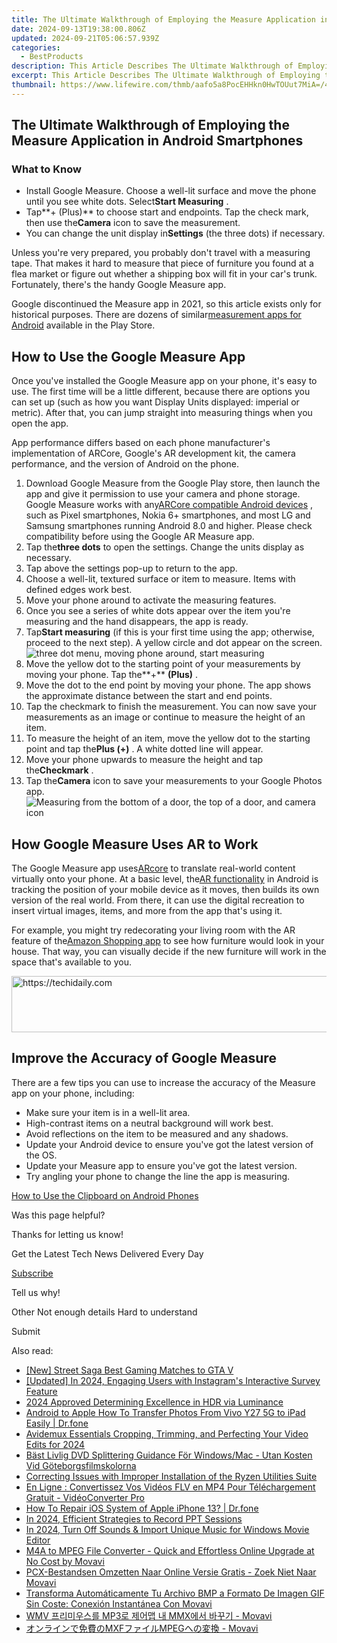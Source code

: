 ```yaml
---
title: The Ultimate Walkthrough of Employing the Measure Application in Android Smartphones
date: 2024-09-13T19:38:00.806Z
updated: 2024-09-21T05:06:57.939Z
categories:
  - BestProducts
description: This Article Describes The Ultimate Walkthrough of Employing the Measure Application in Android Smartphones
excerpt: This Article Describes The Ultimate Walkthrough of Employing the Measure Application in Android Smartphones
thumbnail: https://www.lifewire.com/thmb/aafo5a8PocEHHkn0HwTOUut7MiA=/400x300/filters:no_upscale():max_bytes(150000):strip_icc():format(webp)/MeasureApp-Android-4771692-d81f971c4dc14557a408dc6027bf9d93.jpg
---
```


## The Ultimate Walkthrough of Employing the Measure Application in Android Smartphones
### What to Know

* Install Google Measure. Choose a well-lit surface and move the phone until you see white dots. Select**Start Measuring** .
* Tap**\+ (Plus)** to choose start and endpoints. Tap the check mark, then use the**Camera** icon to save the measurement.
* You can change the unit display in**Settings** (the three dots) if necessary.

 Unless you're very prepared, you probably don't travel with a measuring tape. That makes it hard to measure that piece of furniture you found at a flea market or figure out whether a shipping box will fit in your car's trunk. Fortunately, there's the handy Google Measure app.

 Google discontinued the Measure app in 2021, so this article exists only for historical purposes. There are dozens of similar[measurement apps for Android](https://www.lifewire.com/best-measurement-apps-for-android-4770629) available in the Play Store.

## How to Use the Google Measure App

 Once you've installed the Google Measure app on your phone, it's easy to use. The first time will be a little different, because there are options you can set up (such as how you want Display Units displayed: imperial or metric). After that, you can jump straight into measuring things when you open the app.

 App performance differs based on each phone manufacturer's implementation of ARCore, Google's AR development kit, the camera performance, and the version of Android on the phone.

1. Download Google Measure from the Google Play store, then launch the app and give it permission to use your camera and phone storage.  
 Google Measure works with any[ARCore compatible Android devices](https://developers.google.com/ar/discover/supported-devices#android%5Fplay) , such as Pixel smartphones, Nokia 6+ smartphones, and most LG and Samsung smartphones running Android 8.0 and higher. Please check compatibility before using the Google AR Measure app.
2. Tap the**three dots** to open the settings. Change the units display as necessary.
3. Tap above the settings pop-up to return to the app.
4. Choose a well-lit, textured surface or item to measure. Items with defined edges work best.
5. Move your phone around to activate the measuring features.
6. Once you see a series of white dots appear over the item you're measuring and the hand disappears, the app is ready.
7. Tap**Start measuring** (if this is your first time using the app; otherwise, proceed to the next step). A yellow circle and dot appear on the screen.  
![three dot menu, moving phone around, start measuring](https://www.lifewire.com/thmb/r-aSe4yRYS4qsDwVX4AByDreQ5M=/1500x0/filters:no_upscale():max_bytes(150000):strip_icc():format(webp)/001_how-to-use-google-measure-on-android-4771692-9de5f34491064011a7b03d8483001400.jpg)
8. Move the yellow dot to the starting point of your measurements by moving your phone. Tap the**+** **(Plus)** .
9. Move the dot to the end point by moving your phone. The app shows the approximate distance between the start and end points.
10. Tap the checkmark to finish the measurement. You can now save your measurements as an image or continue to measure the height of an item.
11. To measure the height of an item, move the yellow dot to the starting point and tap the**Plus (+)** . A white dotted line will appear.
12. Move your phone upwards to measure the height and tap the**Checkmark** .
13. Tap the**Camera** icon to save your measurements to your Google Photos app.  
![Measuring from the bottom of a door, the top of a door, and camera icon](https://www.lifewire.com/thmb/HYHSDqq0c_PApPjGs96NgjM2JJM=/1500x0/filters:no_upscale():max_bytes(150000):strip_icc():format(webp)/002_how-to-use-google-measure-on-android-4771692-47f3152c24d94b3481dc310d9d7455fc.jpg)

## How Google Measure Uses AR to Work

 The Google Measure app uses[ARcore](https://developers.google.com/ar) to translate real-world content virtually onto your phone. At a basic level, the[AR functionality](https://www.lifewire.com/applications-of-augmented-reality-2495561) in Android is tracking the position of your mobile device as it moves, then builds its own version of the real world. From there, it can use the digital recreation to insert virtual images, items, and more from the app that's using it.

 For example, you might try redecorating your living room with the AR feature of the[Amazon Shopping app](https://play.google.com/store/apps/details?id=com.amazon.mShop.android.shopping) to see how furniture would look in your house. That way, you can visually decide if the new furniture will work in the space that's available to you.  

<!-- affiliate ads begin -->
<a href="https://appsumo.8odi.net/c/5597632/2105870/7443" target="_top" id="2105870">
  <img src="//a.impactradius-go.com/display-ad/7443-2105870" border="0" alt="https://techidaily.com" width="728" height="90"/>
</a>
<img height="0" width="0" src="https://appsumo.8odi.net/i/5597632/2105870/7443" style="position:absolute;visibility:hidden;" border="0" />
<!-- affiliate ads end -->

## Improve the Accuracy of Google Measure

 There are a few tips you can use to increase the accuracy of the Measure app on your phone, including:

* Make sure your item is in a well-lit area.
* High-contrast items on a neutral background will work best.
* Avoid reflections on the item to be measured and any shadows.
* Update your Android device to ensure you've got the latest version of the OS.
* Update your Measure app to ensure you've got the latest version.
* Try angling your phone to change the line the app is measuring.

[How to Use the Clipboard on Android Phones](https://www.lifewire.com/using-the-clipboard-on-android-phones-4766586)

Was this page helpful?

Thanks for letting us know!

 Get the Latest Tech News Delivered Every Day

[Subscribe](https://www.lifewire.com/#)

Tell us why!

 Other  Not enough details  Hard to understand

 Submit

<ins class="adsbygoogle"
     style="display:block"
     data-ad-format="autorelaxed"
     data-ad-client="ca-pub-7571918770474297"
     data-ad-slot="1223367746"></ins>

<ins class="adsbygoogle"
     style="display:block"
     data-ad-client="ca-pub-7571918770474297"
     data-ad-slot="8358498916"
     data-ad-format="auto"
     data-full-width-responsive="true"></ins>

<span class="atpl-alsoreadstyle">Also read:</span>
<div><ul>
<li><a href="https://remote-screen-capture.techidaily.com/new-street-saga-best-gaming-matches-to-gta-v/"><u>[New] Street Saga Best Gaming Matches to GTA V</u></a></li>
<li><a href="https://instagram-videos.techidaily.com/updated-in-2024-engaging-users-with-instagrams-interactive-survey-feature/"><u>[Updated] In 2024, Engaging Users with Instagram's Interactive Survey Feature</u></a></li>
<li><a href="https://fox-glue.techidaily.com/2024-approved-determining-excellence-in-hdr-via-luminance/"><u>2024 Approved Determining Excellence in HDR via Luminance</u></a></li>
<li><a href="https://blog-min.techidaily.com/android-to-apple-how-to-transfer-photos-from-vivo-y27-5g-to-ipad-easily-drfone-by-drfone-transfer-from-android-transfer-from-android/"><u>Android to Apple How To Transfer Photos From Vivo Y27 5G to iPad Easily | Dr.fone</u></a></li>
<li><a href="https://ai-vdieo-software.techidaily.com/avidemux-essentials-cropping-trimming-and-perfecting-your-video-edits-for-2024/"><u>Avidemux Essentials Cropping, Trimming, and Perfecting Your Video Edits for 2024</u></a></li>
<li><a href="https://technical-tips.techidaily.com/bast-livlig-dvd-splittering-guidance-for-windowsmac-utan-kosten-vid-goteborgsfilmskolorna/"><u>Bäst Livlig DVD Splittering Guidance För Windows/Mac - Utan Kosten Vid Göteborgsfilmskolorna</u></a></li>
<li><a href="https://program-issues.techidaily.com/correcting-issues-with-improper-installation-of-the-ryzen-utilities-suite/"><u>Correcting Issues with Improper Installation of the Ryzen Utilities Suite</u></a></li>
<li><a href="https://technical-tips.techidaily.com/en-ligne-convertissez-vos-videos-flv-en-mp4-pour-telechargement-gratuit-videoconverter-pro/"><u>En Ligne : Convertissez Vos Vidéos FLV en MP4 Pour Téléchargement Gratuit - VidéoConverter Pro</u></a></li>
<li><a href="https://techidaily.com/how-to-repair-ios-system-of-apple-iphone-13-drfone-by-drfone-ios-system-repair-ios-system-repair/"><u>How To Repair iOS System of Apple iPhone 13? | Dr.fone</u></a></li>
<li><a href="https://screen-video-capture.techidaily.com/in-2024-efficient-strategies-to-record-ppt-sessions/"><u>In 2024, Efficient Strategies to Record PPT Sessions</u></a></li>
<li><a href="https://audio-editing.techidaily.com/in-2024-turn-off-sounds-and-import-unique-music-for-windows-movie-editor/"><u>In 2024, Turn Off Sounds & Import Unique Music for Windows Movie Editor</u></a></li>
<li><a href="https://technical-tips.techidaily.com/m4a-to-mpeg-file-converter-quick-and-effortless-online-upgrade-at-no-cost-by-movavi/"><u>M4A to MPEG File Converter - Quick and Effortless Online Upgrade at No Cost by Movavi</u></a></li>
<li><a href="https://technical-tips.techidaily.com/pcx-bestandsen-omzetten-naar-online-versie-gratis-zoek-niet-naar-movavi/"><u>PCX-Bestandsen Omzetten Naar Online Versie Gratis - Zoek Niet Naar Movavi</u></a></li>
<li><a href="https://technical-tips.techidaily.com/transforma-automaticamente-tu-archivo-bmp-a-formato-de-imagen-gif-sin-coste-conexion-instantanea-con-movavi/"><u>Transforma Automáticamente Tu Archivo BMP a Formato De Imagen GIF Sin Coste: Conexión Instantánea Con Movavi</u></a></li>
<li><a href="https://technical-tips.techidaily.com/wmv-mp3-mmx-movavi/"><u>WMV 프리미우스를 MP3로 제어맵 내 MMX에서 바꾸기 - Movavi</u></a></li>
<li><a href="https://technical-tips.techidaily.com/mxfmpeg-movavi/"><u>オンラインで免費のMXFファイルMPEGへの変換 - Movavi</u></a></li>
</ul></div>

